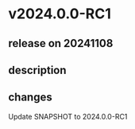 # v2024.0.0-RC1

## release on 20241108

## description

## changes

Update SNAPSHOT to 2024.0.0-RC1

